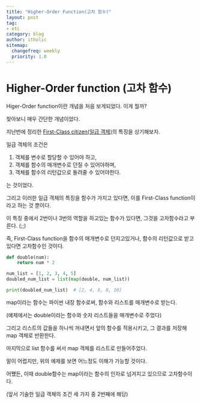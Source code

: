 ```yaml
---
title: "Higher-Order Function(고차 함수)"
layout: post
tag:
- etc
category: blog
author: itholic
sitemap:
  changefreq: weekly
  priority: 1.0
---
```


# Higher-Order function (고차 함수)

Higer-Order function이란 개념을 처음 보게되었다. 이게 뭘까?

찾아보니 매우 간단한 개념이었다.

지난번에 정리한 [First-Class citizen(일급 객체)](https://itholic.github.io/first-class-citizen/)의 특징을 상기해보자. 

일급 객체의 조건은 

1. 객체를 변수로 할당할 수 있어야 하고,
2. 객체를 함수의 매개변수로 던질 수 있어야하며,
3. 객체를 함수의 리턴값으로 돌려줄 수 있어야한다.

는 것이었다.

그리고 이러한 일급 객체의 특징을 함수가 가지고 있다면, 이를 First-Class function이라고 하는 것 뿐이다.

이 특징 중에서 2번이나 3번의 역할을 하고있는 함수가 있다면, 그것을 고차함수라고 부른다. (;;)

즉, First-Class function을 함수의 매개변수로 던지고있거나, 함수의 리턴값으로 받고있다면 고차함수인 것이다.

```python
def double(num):
    return num * 2

num_list = [1, 2, 3, 4, 5]
doubled_num_list = list(map(double, num_list))

print(doubled_num_list)  # [2, 4, 6, 8, 10]
```

map이라는 함수는 파이썬 내장 함수로써, 함수와 리스트를 매개변수로 받는다.

(예제에서는 double이라는 함수와 숫자 리스트들을 매개변수로 주었다)

그리고 리스트의 값들을 하나씩 꺼내면서 앞의 함수를 적용시키고, 그 결과를 저장해 map 객체로 반환한다.

마지막으로 list 함수를 써서 map 객체를 리스트로 만들어주었다.

말이 어렵지만, 위의 예제를 보면 어느정도 이해가 가능할 것이다.

어쩄든, 이때 double함수는 map이라는 함수의 인자로 넘겨지고 있으므로 고차함수이다.

(앞서 기술한 일급 객체의 조건 세 가지 중 2번째에 해당)
